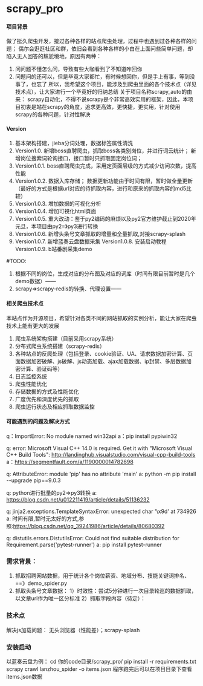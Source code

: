 # scrapy_pro

#### 项目背景   
做了挺久爬虫开发，接过各种各样的站点爬虫处理，过程中也遇到过各种各样的问题；
偶尔会逛逛社区和群，依旧会看到各种各样的小白在上面问些简单问题，却陷入无人回答的尴尬境地，原因有两种：
1. 问问题不懂怎么问，导致有些大咖看到了不知道咋回你
2. 问题问的还可以，但是毕竟大家都忙，有时候想回你，但是手上有事，等到没事了，也忘了
所以，我希望这个项目，能涉及到爬虫里面的各个技术点（详见技术点），让大家进行一个毕竟好的归纳总结
关于项目名称scrapy_auto的由来：
scrapy自动化，不得不说scrapy是个非常高效实用的框架，因此，本项目初衷是站在scrapy的角度，追求更高效，更快捷，更实用，针对使用scrapy的各种问题，针对性解决

#### Version
1. 基本架构搭建，jieba分词处理，数据标签属性清洗 
2. Version1.0. 
新增boss直聘爬虫，抓取boss各类别岗位，并进行词云统计；
新增岗位搜索词轮询接口，接口暂时只抓取固定岗位词；
3. Version1.0.1. 
boss直聘爬虫完成，采用定页面层级的方式减少访问次数，提高性能
4. Version1.0.2. 
数据入库存储；
数据更新功能由于时间有限，暂时做全量更新（最好的方式是根据url对应的待抓取内容，进行和原来的抓取内容的md5比较）
5. Version1.0.3. 
增加数据的可视化分析
6. Version1.0.4. 
增加可視化html頁面
7. Version1.0.5. 
重大改动：鉴于py2编码的麻烦以及py2官方维护截止到2020年元旦，本项目由py2=》py3进行转换
8. Version1.0.6. 
新增头条号文章抓取的增量和全量抓取,对接scrapy-splash
9. Version1.0.7. 
新增蓝奏云盘数据采集
Version1.0.8. 安装启动教程
Version1.0.9. b站番剧采集demo

#TODO:
1. 根据不同的岗位，生成对应的分布图及对应的词库（时间有限目前暂时是几个demo数据）——
2. scrapy=>scrapy-redis的转换、代理设置——

#### 相关爬虫技术点
本站点作为开源项目，希望针对各类不同的网站抓取的实例分析，能让大家在爬虫技术上能有更大的发展
1. 爬虫系统架构搭建（目前采用scrapy系统）
2. 分布式爬虫系统搭建（scrapy-redis）
3. 各种站点的反爬处理（包括登录、cookie验证、UA、请求数据加密计算、页面数据加密破解、js破解、js动态加载、ajax加载数据、ip封禁、多层数据加密计算、验证码等）
4. 日志监控系统
5. 爬虫性能优化
6. 存储数据的方式及性能优化
7. 广度优先和深度优先的抓取
8. 爬虫运行状态及相应抓取数据监控

#### 可能遇到的问题及解决方式

q：ImportError: No module named win32api
a：pip install pypiwin32

q: error: Microsoft Visual C++ 14.0 is required. Get it with "Microsoft Visual C++ Build Tools": http://landinghub.visualstudio.com/visual-cpp-build-tools
a：https://segmentfault.com/a/1190000014782698

q: AttributeError: module 'pip' has no attribute 'main'
a: python -m pip install --upgrade pip==9.0.3

q: python进行批量的py2=>py3转换
a: https://blog.csdn.net/u012211419/article/details/51136232

q: jinja2.exceptions.TemplateSyntaxError: unexpected char '\x9d' at 734926
a: 时间有限,暂时无太好的方式,参照:https://blog.csdn.net/qq_39241986/article/details/80680392

q: distutils.errors.DistutilsError: Could not find suitable distribution for Requirement.parse('pytest-runner')
a: pip install pytest-runner

### 需求背景： 
1. 抓取招聘网站数据，用于统计各个岗位薪资、地域分布、技能关键词排名、==》demo_spider.py
2. 抓取头条号文章数据：
    1）时效性：尝试5分钟进行一次目录轮巡的数据抓取，以文章url作为唯一区分标准
    2）抓取字段内容（待定）：

### 技术点
解决js加载问题：
无头浏览器（性能差）；scrapy-splash


### 安装启动
以蓝奏云盘为例：
cd 你的code目录/scrapy_pro/
pip install -r requirements.txt
scrapy crawl lanzhou_spider -o items.json
程序跑完后可以在项目目录下查看items.json数据

